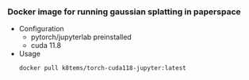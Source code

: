 ### Docker image for running gaussian splatting in paperspace  
- Configuration
  - pytorch/jupyterlab preinstalled
  - cuda 11.8
- Usage
  ```bash
  docker pull k8tems/torch-cuda118-jupyter:latest
  ```
